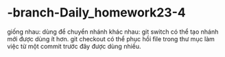 # -branch-Daily_homework23-4
giống nhau:
dùng để chuyển nhánh
khác nhau:
git switch có thể tạo nhánh mới
được dùng ít hơn.
git checkout có thể phục hồi file trong thư mục làm việc từ một commit trước đây
được dùng nhiều.
